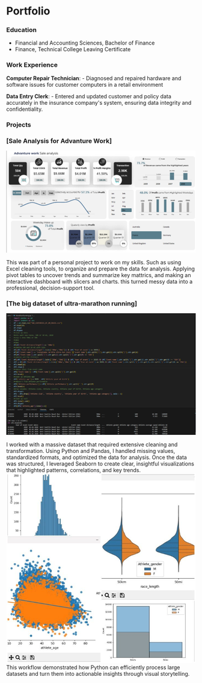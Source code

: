 # Portfolio

### Education
- Financial and Accounting Sciences, Bachelor of Finance
- Finance, Technical College Leaving Certificate

### Work Experience
**Computer Repair Technician**: - Diagnosed and repaired hardware and software issues for customer computers in a retail environment

**Data Entry Clerk**: - Entered and updated customer and policy data accurately in the insurance company's system, ensuring data integrity and confidentiality. 

### Projects
### [Sale Analysis for Advanture Work]
![image img](/Images/ExcelDashboard.png)

This was part of a personal project to work on my skills. Such as using Excel cleaning tools, to organize and prepare the data for analysis. Applying pivot tables to uncover trends and summarize key mattrics, and making an interactive dashboard with slicers and charts. this turned messy data into a professional, decision-support tool.

### [The big dataset of ultra-marathon running]
![image alt](/Images/Python.png)

I worked with a massive dataset that required extensive cleaning and transformation. Using Python and Pandas, I handled missing values, standardized formats, and optimized the data for analysis. Once the data was structured, I leveraged Seaborn to create clear, insightful visualizations that highlighted patterns, correlations, and key trends.
![image alt](/Images/AllCharts.jpg) This workflow demonstrated how Python can efficiently process large datasets and turn them into actionable insights through visual storytelling.





